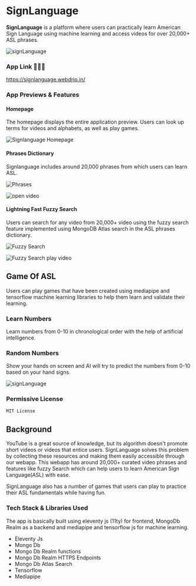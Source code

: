 # SignLanguage

**SignLanguage** is a platform where users can practically learn American Sign Language using machine learning and access videos for over 20,000+ ASL phrases.


![signLanguage](https://dev-to-uploads.s3.amazonaws.com/uploads/articles/9kxwd6qf4zfy5kworzcu.gif)


### App Link 🎉🎉🥳
https://signlanguage.webdrip.in/

### App Previews & Features

#### Homepage

The homepage displays the entire application preview. Users can look up terms for videos and alphabets, as well as play games.

![Signlanguage Homepage](https://dev-to-uploads.s3.amazonaws.com/uploads/articles/b0nqjldx8mjukffs9g41.png)

#### Phrases Dictionary

Signlanguage includes around 20,000 phrases from which users can learn ASL.

![Phrases](https://dev-to-uploads.s3.amazonaws.com/uploads/articles/upd3dcbs0brsti8fxi2c.png)

![open video](https://dev-to-uploads.s3.amazonaws.com/uploads/articles/96s3xbnddbpumjpmqgfc.png)

#### Lightning Fast Fuzzy Search

Users can search for any video from 20,000+ video using the fuzzy search feature implemented using MongoDB Atlas search in the ASL phrases dictionary.


![Fuzzy Search](https://dev-to-uploads.s3.amazonaws.com/uploads/articles/im8k3fhse0qeang5bi7j.png)

![Fuzzy Search play video](https://dev-to-uploads.s3.amazonaws.com/uploads/articles/1fwna63j350pgdergcia.png)


## Game Of ASL

Users can play games that have been created using mediapipe and tensorflow machine learning libraries to help them learn and validate their learning.

### Learn Numbers

Learn numbers from 0-10 in chronological order with the help of artificial intelligence.


### Random Numbers

Show your hands on screen and AI will try to predict the numbers from 0-10 based on your hand signs.

![signLanguage](https://dev-to-uploads.s3.amazonaws.com/uploads/articles/9kxwd6qf4zfy5kworzcu.gif)



### Permissive License
`MIT License`

## Background

YouTube is a great source of knowledge, but its algorithm doesn't promote short videos or videos that entice users. SignLanguage solves this problem by collecting these resources and making them easily accessible through our webapp. This webapp has around 20,000+ curated video phrases and features like fuzzy Search which can help users to learn American Sign Language(ASL) with ease.

SignLanguage also has a number of games that users can play to practice their ASL fundamentals while having fun.

### Tech Stack & Libraries Used

The app is basically built using eleventy js (11ty) for frontend, MongoDb Realm as a backend and mediapipe and tensorflow js for machine learning.

- Eleventy Js
- Mongo Db
- Mongo Db Realm functions
- Mongo Db Realm HTTPS Endpoints
- Mongo Db Atlas Search
- Tensorflow
- Mediapipe

